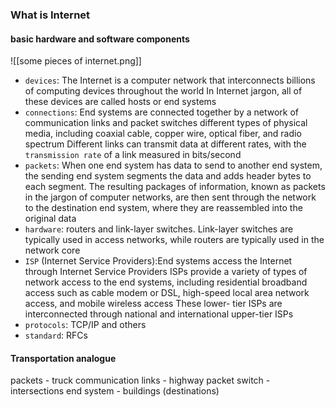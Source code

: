 
### What is Internet

#### basic hardware and software components

![[some pieces of internet.png]]
- `devices`: The Internet is a computer network that interconnects billions of computing devices throughout the world
    In Internet jargon, all of these devices are called hosts or end systems
- `connections`: End systems are connected together by a network of communication links and packet switches
    different types of physical media, including coaxial cable, copper wire, optical fiber, and radio spectrum
    Different links can transmit data at different rates, with the `transmission rate` of a link measured in bits/second
- `packets`: When one end system has data to send to another end system, the sending end system segments the data and adds header bytes to each segment. The resulting packages of information, known as packets in the jargon of computer networks, are then sent through the network to the destination end system, where they are reassembled into the original data
- `hardware`: routers and link-layer switches.
    Link-layer switches are typically used in access networks, while routers are typically used in the network core
- `ISP` (Internet Service Providers):End systems access the Internet through Internet Service Providers
    ISPs provide a variety of types of network access to the end systems, including residential broadband access such as cable modem or DSL, high-speed local area network access, and mobile wireless access
    These lower- tier ISPs are interconnected through national and international upper-tier ISPs
- `protocols`: TCP/IP and others
- `standard`: RFCs

#### Transportation analogue
packets - truck
communication links - highway
packet switch - intersections
end system - buildings (destinations)



